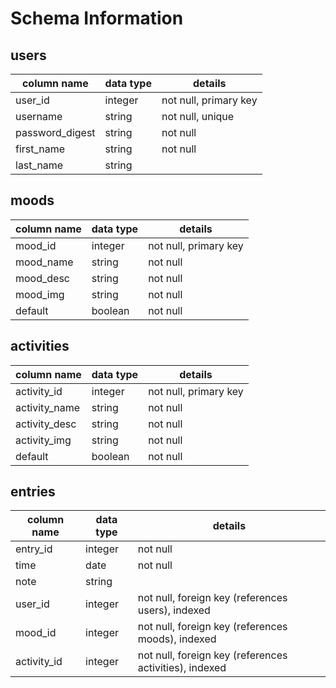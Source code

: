 # Schema Information


## users
column name     | data type | details
----------------|-----------|-----------------------
user_id         | integer   | not null, primary key
username        | string    | not null, unique
password_digest | string    | not null
first_name      | string    | not null
last_name       | string    | 

## moods
column name     | data type | details
----------------|-----------|-----------------------
mood_id         | integer   | not null, primary key
mood_name       | string    | not null
mood_desc       | string    | not null 
mood_img        | string    | not null 
default         | boolean   | not null

## activities
column name     | data type | details
----------------|-----------|-----------------------
activity_id     | integer   | not null, primary key
activity_name   | string    | not null
activity_desc   | string    | not null 
activity_img    | string    | not null 
default         | boolean   | not null

## entries 
column name     | data type | details
----------------|-----------|-----------------------
entry_id        | integer   | not null
time            | date      | not null
note            | string    |
user_id         | integer   | not null, foreign key (references users), indexed
mood_id         | integer   | not null, foreign key (references moods), indexed
activity_id     | integer   | not null, foreign key (references activities), indexed
